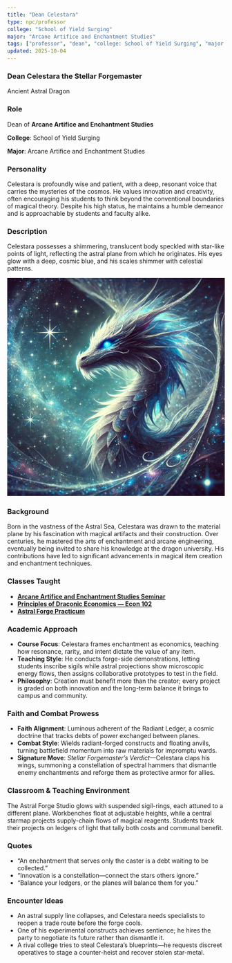 ```yaml
---
title: "Dean Celestara"
type: npc/professor
college: "School of Yield Surging"
major: "Arcane Artifice and Enchantment Studies"
tags: ["professor", "dean", "college: School of Yield Surging", "major: Arcane Artifice and Enchantment Studies","variant:astral"]
updated: 2025-10-04
---
```


### Dean Celestara the Stellar Forgemaster

Ancient Astral Dragon

### Role

Dean of **Arcane Artifice and Enchantment Studies**

**College**: School of Yield Surging

**Major**: Arcane Artifice and Enchantment Studies

### Personality

Celestara is profoundly wise and patient, with a deep, resonant voice that carries the mysteries of the cosmos. He values innovation and creativity, often encouraging his students to think beyond the conventional boundaries of magical theory. Despite his high status, he maintains a humble demeanor and is approachable by students and faculty alike.

### Description

Celestara possesses a shimmering, translucent body speckled with star-like points of light, reflecting the astral plane from which he originates. His eyes glow with a deep, cosmic blue, and his scales shimmer with celestial patterns.

![A17A8C53-D187-4A9F-8D6A-1F8F4A8DFAF9](/assets/images/A17A8C53-D187-4A9F-8D6A-1F8F4A8DFAF9.webp)

### Background

Born in the vastness of the Astral Sea, Celestara was drawn to the material plane by his fascination with magical artifacts and their construction. Over centuries, he mastered the arts of enchantment and arcane engineering, eventually being invited to share his knowledge at the dragon university. His contributions have led to significant advancements in magical item creation and enchantment techniques.

### Classes Taught


- **[Arcane Artifice and Enchantment Studies Seminar](../Academics/course-catalog.md#arcane-artifice-and-enchantment-studies-seminar)**
- **[Principles of Draconic Economics — Econ 102](../Academics/course-catalog.md#principles-of-draconic-economics-econ-102)**
- **[Astral Forge Practicum](../Academics/course-catalog.md#astral-forge-practicum)**

### Academic Approach

- **Course Focus**: Celestara frames enchantment as economics, teaching how resonance, rarity, and intent dictate the value of any item.
- **Teaching Style**: He conducts forge-side demonstrations, letting students inscribe sigils while astral projections show microscopic energy flows, then assigns collaborative prototypes to test in the field.
- **Philosophy**: Creation must benefit more than the creator; every project is graded on both innovation and the long-term balance it brings to campus and community.

### Faith and Combat Prowess

- **Faith Alignment**: Luminous adherent of the Radiant Ledger, a cosmic doctrine that tracks debts of power exchanged between planes.
- **Combat Style**: Wields radiant-forged constructs and floating anvils, turning battlefield momentum into raw materials for impromptu wards.
- **Signature Move**: *Stellar Forgemaster’s Verdict*—Celestara claps his wings, summoning a constellation of spectral hammers that dismantle enemy enchantments and reforge them as protective armor for allies.

### Classroom & Teaching Environment

The Astral Forge Studio glows with suspended sigil-rings, each attuned to a different plane. Workbenches float at adjustable heights, while a central starmap projects supply-chain flows of magical reagents. Students track their projects on ledgers of light that tally both costs and communal benefit.

### Quotes

- “An enchantment that serves only the caster is a debt waiting to be collected.”
- “Innovation is a constellation—connect the stars others ignore.”
- “Balance your ledgers, or the planes will balance them for you.”

### Encounter Ideas

- An astral supply line collapses, and Celestara needs specialists to reopen a trade route before the forge cools.
- One of his experimental constructs achieves sentience; he hires the party to negotiate its future rather than dismantle it.
- A rival college tries to steal Celestara’s blueprints—he requests discreet operatives to stage a counter-heist and recover stolen star-metal.
